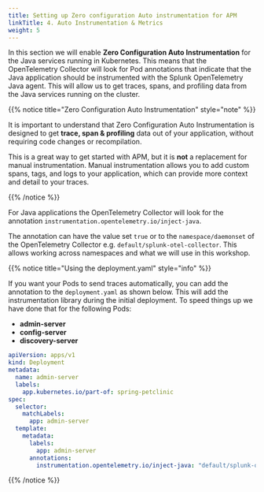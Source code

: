 ```yaml
---
title: Setting up Zero configuration Auto instrumentation for APM
linkTitle: 4. Auto Instrumentation & Metrics
weight: 5
---
```


In this section we will enable **Zero Configuration Auto Instrumentation** for the Java services running in Kubernetes. This means that the OpenTelemetry Collector will look for Pod annotations that indicate that the Java application should be instrumented with the Splunk OpenTelemetry Java agent. This will allow us to get traces, spans, and profiling data from the Java services running on the cluster.

{{% notice title="Zero Configuration Auto Instrumentation" style="note" %}}

It is important to understand that Zero Configuration Auto Instrumentation is designed to get **trace, span & profiling** data out of your application, without requiring code changes or recompilation.

This is a great way to get started with APM, but it is **not** a replacement for manual instrumentation. Manual instrumentation allows you to add custom spans, tags, and logs to your application, which can provide more context and detail to your traces.

{{% /notice %}}

For Java applications the OpenTelemetry Collector will look for the annotation `instrumentation.opentelemetry.io/inject-java`.

The annotation can have the value set `true` or to the `namespace/daemonset` of the OpenTelemetry Collector e.g. `default/splunk-otel-collector`. This allows working across namespaces and what we will use in this workshop.

{{% notice title="Using the deployment.yaml" style="info" %}}

If you want your Pods to send traces automatically, you can add the annotation to the `deployment.yaml` as shown below. This will add the instrumentation library during the initial deployment. To speed things up we have done that for the following Pods:

- **admin-server**
- **config-server**
- **discovery-server**

``` yaml
apiVersion: apps/v1
kind: Deployment
metadata:
  name: admin-server
  labels: 
    app.kubernetes.io/part-of: spring-petclinic
spec:
  selector:
    matchLabels:
      app: admin-server
  template:
    metadata:
      labels:
        app: admin-server
      annotations:
        instrumentation.opentelemetry.io/inject-java: "default/splunk-otel-collector"
```

{{% /notice %}}
